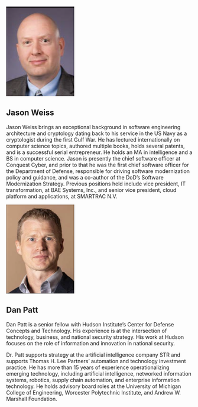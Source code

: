 ![Jason Weiss Headshot](images/headshot-weiss.png)
## Jason Weiss

Jason Weiss brings an exceptional background in software engineering architecture and cryptology dating back to his 
service in the US Navy as a cryptologist during the first Gulf War. He has lectured internationally on computer science 
topics, authored multiple books, holds several patents, and is a successful serial entrepreneur. He holds an MA in 
intelligence and a BS in computer science. Jason is presently the chief software officer at Conquest Cyber,
and prior to that he was the first chief software officer for the Department of Defense, responsible for driving 
software modernization policy and guidance, and was a co-author of the DoD’s Software Modernization Strategy. Previous 
positions held include vice president, IT transformation, at BAE Systems, Inc., and senior vice president, cloud 
platform and applications, at SMARTRAC N.V.

![Dan Patt Headshot](images/headshot-patt.png)
## Dan Patt
Dan Patt is a senior fellow with Hudson Institute’s Center for Defense Concepts and Technology. His experience is at 
the intersection of technology, business, and national security strategy. His work at Hudson focuses on the role of 
information and innovation in national security.

Dr. Patt supports strategy at the artificial intelligence company STR and supports Thomas H. Lee Partners’ automation 
and technology investment practice. He has more than 15 years of experience operationalizing emerging technology, 
including artificial intelligence, networked information systems, robotics, supply chain automation, and enterprise 
information technology. He holds advisory board roles at the University of Michigan College of Engineering, Worcester 
Polytechnic Institute, and Andrew W. Marshall Foundation.

<!-- This content will not appear in the rendered Markdown -->